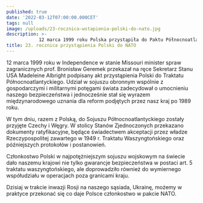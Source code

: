 ```yaml
---
published: true
date: '2022-03-12T07:00:00.000CET'
tags: null
image: /uploads/23-rocznica-wstapienia-polski-do-nato.jpg
description: >-
            12 marca 1999 roku Polska przystąpiła do Paktu Północnoatlantyckiego. Dzisiaj obchodzimy 23. rocznicę tego wydarzenia.
title: 23. rocznica przystąpienia Polski do NATO
---
```


12 marca 1999 roku w Independence w stanie Missouri minister spraw zagranicznych prof. Bronisław Geremek przekazał na ręce Sekretarz Stanu USA Madeleine Albright podpisany akt przystąpienia Polski do Traktatu Północnoatlantyckiego. Udział w sojuszu obronnym wspólnie z gospodarczymi i militarnymi potęgami świata zadecydował o umocnieniu naszego bezpieczeństwa i jednocześnie stał się wyrazem międzynarodowego uznania dla reform podjętych przez nasz kraj po 1989 roku.

W tym dniu, razem z Polską, do Sojuszu Północnoatlantyckiego zostały przyjęte Czechy i Węgry. W stolicy Stanów Zjednoczonych przekazano dokumenty ratyfikacyjne, będące świadectwem akceptacji przez władze Rzeczypospolitej zawartego w 1949 r. Traktatu Waszyngtońskiego oraz późniejszych protokołów i postanowień.

Członkostwo Polski w najpotężniejszym sojuszu wojskowym na świecie dało naszemu krajowi nie tylko gwarancje bezpieczeństwa w postaci art. 5 traktatu waszyngtońskiego, ale doprowadziło również do wymiernego współudziału w operacjach poza granicami kraju.

Dzisiaj w trakcie inwazji Rosji na naszego sąsiada, Ukrainę, możemy w praktyce przekonać się co daje Polsce członkostwo w pakcie NATO.


